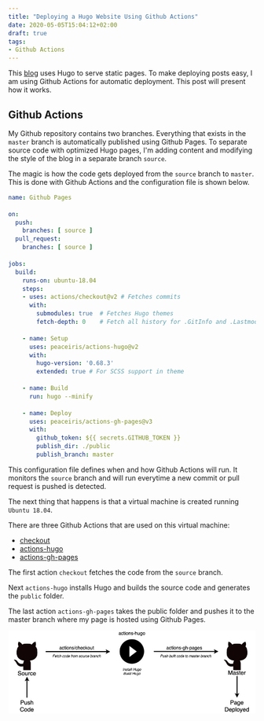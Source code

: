 ```yaml
---
title: "Deploying a Hugo Website Using Github Actions"
date: 2020-05-05T15:04:12+02:00
draft: true
tags:
- Github Actions
---
```


This [blog](https://github.com/davisfreimanis/davisfreimanis.github.io) uses Hugo to serve static pages. To make deploying posts easy, I am using Github Actions for automatic deployment. This post will present how it works.

## Github Actions

My Github repository contains two branches. Everything that exists in the `master` branch is automatically published using Github Pages. To separate source code with optimized Hugo pages, I'm adding content and modifying the style of the blog in a separate branch `source`.

The magic is how the code gets deployed from the `source` branch to `master`. This is done with Github Actions and the configuration file is shown below.

```yaml
name: Github Pages

on:
  push:
    branches: [ source ]
  pull_request:
    branches: [ source ]

jobs:
  build:
    runs-on: ubuntu-18.04
    steps:
    - uses: actions/checkout@v2 # Fetches commits
      with:
        submodules: true  # Fetches Hugo themes
        fetch-depth: 0    # Fetch all history for .GitInfo and .Lastmod

    - name: Setup
      uses: peaceiris/actions-hugo@v2
      with:
        hugo-version: '0.68.3'
        extended: true # For SCSS support in theme

    - name: Build
      run: hugo --minify

    - name: Deploy
      uses: peaceiris/actions-gh-pages@v3
      with:
        github_token: ${{ secrets.GITHUB_TOKEN }}
        publish_dir: ./public
        publish_branch: master
```

This configuration file defines when and how Github Actions will run. It monitors the `source` branch and will run everytime a new commit or pull request is pushed is detected.

The next thing that happens is that a virtual machine is created running `Ubuntu 18.04`.

There are three Github Actions that are used on this virtual machine:

* [checkout](https://github.com/actions/checkout)
* [actions-hugo](https://github.com/peaceiris/actions-hugo)
* [actions-gh-pages](https://github.com/peaceiris/actions-gh-pages)

The first action `checkout` fetches the code from the `source` branch.

Next `actions-hugo` installs Hugo and builds the source code and generates the `public` folder.

The last action `actions-gh-pages` takes the public folder and pushes it to the master branch where my page is hosted using Github Pages.

![Hugo with Github Actions](/images/hugo.jpg)
